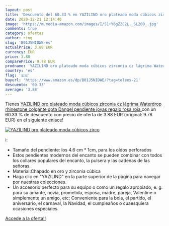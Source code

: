```yaml
---
layout: post
title: 'Descuento del 60.33 % en YAZILIND oro plateado moda cúbicos zirco'
date: 2020-12-21 12:14:40
image: 'https://m.media-amazon.com/images/I/51+Y6gZZC2L._SL200_.jpg'
comments: true
category: ofertas
author: ring
slug: 'B01J5NIDWE-es'
actualPrice: 3.88 EUR
currency: EUR
price: 3.88
comparePrice: 9.78 EUR
prodname: 'YAZILIND oro plateado moda cúbicos zirconia cz lágrima Waterdrop rhinestone colgante gota Dangel pendiente joyas regalo  rosa roja '
country: 'es'
flag: '🇪🇸'
buyurl: 'https://www.amazon.es/dp/B01J5NIDWE/?tag=tolees-21'
descuento: '60.33'
average: '3.88'
---
```


Tienes [YAZILIND oro plateado moda cúbicos zirconia cz lágrima Waterdrop rhinestone colgante gota Dangel pendiente joyas regalo  rosa roja ](https://www.amazon.es/dp/B01J5NIDWE/?tag=tolees-21) con un 60.33 % de descuento con precio de oferta de 3.88 EUR (original: 9.78 EUR) en el siguiente enlace!

[![YAZILIND oro plateado moda cúbicos zirco](https://m.media-amazon.com/images/I/51+Y6gZZC2L._SL200_.jpg)](https://www.amazon.es/dp/B01J5NIDWE/?tag=tolees-21)

ℹ️:

- Tamaño del pendiente: los 4.6 cm * 1cm, para los oídos perforados
- Estos pendientes modernos del encanto se pueden combinar con todos los collares populares del encanto, la pulsera y las cadenas de las señoras.
- Material:Chapado en oro y zirconia cúbica
- Haga clic en "YAZILIND" en la parte superior de la página para navegar por nuestras colecciones.
- Un accesorio perfecto para su equipo o como un regalo apropiado, e. g. para su amante, novia, prometida, esposa, madre, pareja, Valentine o simplemente un amigo, etc; Conveniente para la bola, el partido, el aniversario, el carnaval, la Navidad, el cumpleaños o cuaesquiera ocasiones especiales.

[Accede a la oferta!!](https://www.amazon.es/dp/B01J5NIDWE/?tag=tolees-21)
